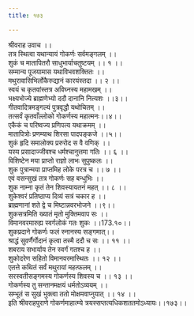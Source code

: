 ```yaml
---
title: १७३

---
```

श्रीवराह उवाच ।।  
तत्र स्थित्वा यथान्यायं गोकर्णः सर्वमङ्गलम् ।।  
शुकं च मातापितरौ साधुभार्याचतुष्टयम् ।। १ ।।  
सम्मान्य पूजयामास यथाविभवशक्तितः ।।  
मथुरावासिभिर्लोकैरुद्यानं कारयंस्तदा ।। २ ।।  
स्वयं च कृतवांस्तत्र अविघ्नस्य महामखम् ।।  
भक्ष्यभोज्ये ब्राह्मणेभ्यो ददौ दानानि नित्यशः ।।३।।  
गीतवादित्रमङ्गल्यं पुत्रवृद्धौ यथोचितम् ।।  
तत्सर्वं कृतवाँल्लोको गोकर्णस्य महात्मनः।।४।।  
एकैकं च परिष्वज्य प्रणिपत्य यथाक्रमम् ।।  
मातापित्रोः प्रणम्याथ शिरसा पादपङ्कजे ।।५।।  
शुकं हृदि समालोक्य प्ररुरोद स वै वणिक् ।।  
यस्य प्रसादाज्जीवश्च धर्मश्चानुत्तमा गतिः ।। ६ ।।  
विशिष्टेन मया प्राप्तो राज्ञो लाभः सुपुष्कलः ।।  
शुक पुत्रान्मया प्राप्तमिह लोके परत्र च ।। ७ ।।  
एवं वसन्सुखं तत्र गोकर्णः सह बन्धुभिः ।।  
शुक नाम्ना कृतं तेन शिवस्यायतनं महत् ।। ८ ।।  
शुकेश्वरं प्रतिष्ठाप्य दिव्यं सत्रं चकार ह ।।  
ब्राह्मणानां शते द्वे च मिष्टान्नवरभोजने ।।९।।  
शुकसत्रमिति ख्यातं मृतो मुक्तिमवाप सः ।।  
विमानवरमारुह्य स्वर्गलोकं गतः शुकः ।।173.१०।।  
शुकप्रदाने गोकर्णः फलं स्नानस्य सङ्गमात्।।  
श्राद्धं सुवर्णैर्गोदानं कृत्वा तस्मै ददौ च सः ।। ११ ।।  
शबराय सभार्याय तेन स्वर्गं गतश्च ह ।।  
शुकोदरेण सहितो विमानवरमास्थितः ।। १२ ।।  
एतत्ते कथितं सर्वं मथुरायां महत्फलम् ।।  
सरस्वतीसङ्गमस्य गोकर्णस्य शिवस्य च ।। १३ ।।  
गोकर्णस्य तु सन्तानमक्षयं धर्मतोऽव्ययम् ।।  
सम्भूतं स सुखं भुक्त्वा ततो मोक्षमवाप्नुयात् ।। १४ ।।  
इति श्रीवराहपुराणे गोकर्णमाहात्म्ये त्रयस्सप्तत्यधिकशततमोऽध्यायः।।१७३।।